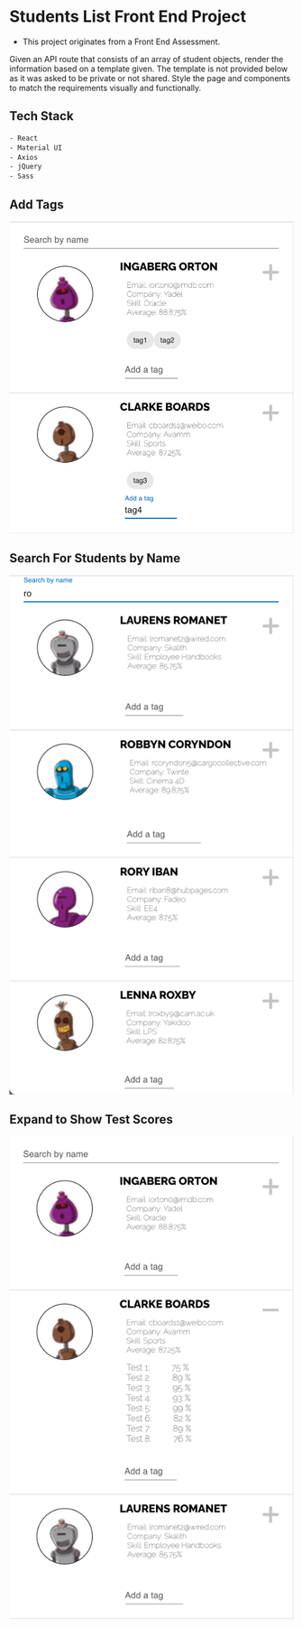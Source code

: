 # Students List Front End Project

- This project originates from a Front End Assessment.

Given an API route that consists of an array of student objects, render the information based on a template given. The template is not provided below as it was asked to be private or not shared. Style the page and components to match the requirements visually and functionally.

## Tech Stack

```sh
- React
- Material UI
- Axios
- jQuery
- Sass
```

## Add Tags

![Add Tags to Students](https://github.com/woobrendan/Students-List-FrontEnd/blob/main/Students_List_FrontEnd/public/docs/Add_Tags.png?raw=true)

## Search For Students by Name

![Search by name](https://github.com/woobrendan/Students-List-FrontEnd/blob/main/Students_List_FrontEnd/public/docs/Search_name.png?raw=true)

## Expand to Show Test Scores

![Toggle Grades](https://github.com/woobrendan/Students-List-FrontEnd/blob/main/Students_List_FrontEnd/public/docs/Toggle_Grades.png?raw=true)
